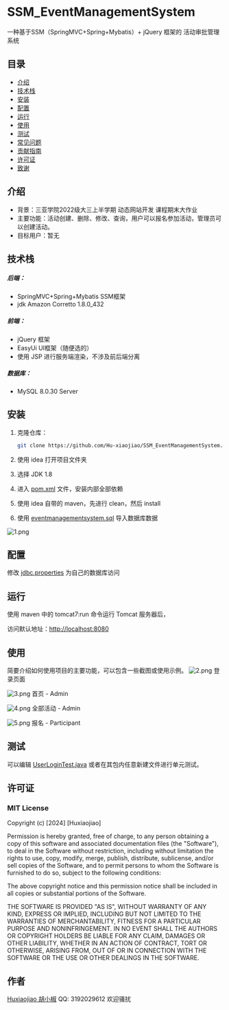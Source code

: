 # SSM_EventManagementSystem
一种基于SSM（SpringMVC+Spring+Mybatis）+ jQuery 框架的 活动审批管理系统

## 目录

- [介绍](#介绍)
- [技术栈](#技术栈)
- [安装](#安装)
- [配置](#配置)
- [运行](#运行)
- [使用](#使用)
- [测试](#测试)
- [常见问题](#常见问题)
- [贡献指南](#贡献指南)
- [许可证](#许可证)
- [致谢](#致谢)

## 介绍

- 背景：三亚学院2022级大三上半学期 动态网站开发 课程期末大作业
- 主要功能：活动创建、删除、修改、查询，用户可以报名参加活动，管理员可以创建活动。
- 目标用户：暂无

## 技术栈

##### 后端：
- SpringMVC+Spring+Mybatis SSM框架
- jdk Amazon Corretto 1.8.0_432

##### 前端：
- jQuery 框架
- EasyUi UI框架（随便选的）
- 使用 JSP 进行服务端渲染，不涉及前后端分离

##### 数据库：
- MySQL 8.0.30 Server

## 安装

1. 克隆仓库：
    ```sh
    git clone https://github.com/Hu-xiaojiao/SSM_EventManagementSystem.git
    ```
2. 使用 idea 打开项目文件夹

3. 选择 JDK 1.8
4. 进入 [pom.xml](pom.xml) 文件，安装内部全部依赖
5. 使用 idea 自带的 maven，先进行 clean，然后 install
6. 使用 [eventmanagementsystem.sql](eventmanagementsystem.sql) 导入数据库数据

![1.png](readme-pic/1.png)

## 配置


修改 [jdbc.properties](src/main/resources/jdbc.properties) 为自己的数据库访问

## 运行

使用 maven 中的 tomcat7:run 命令运行 Tomcat 服务器后，

访问默认地址：<http://localhost:8080>

## 使用

简要介绍如何使用项目的主要功能，可以包含一些截图或使用示例。
![2.png](readme-pic/2.png)
登录页面

![3.png](readme-pic/3.png)
首页 - Admin

![4.png](readme-pic/4.png)
全部活动 - Admin

![5.png](readme-pic/5.png)
报名 - Participant
## 测试

可以编辑 [UserLoginTest.java](src/test/java/com/evenetmangement/UserLoginTest.java) 或者在其包内任意新建文件进行单元测试。

## 许可证

### MIT License

Copyright (c) [2024] [Huxiaojiao]

Permission is hereby granted, free of charge, to any person obtaining a copy
of this software and associated documentation files (the "Software"), to deal
in the Software without restriction, including without limitation the rights
to use, copy, modify, merge, publish, distribute, sublicense, and/or sell
copies of the Software, and to permit persons to whom the Software is
furnished to do so, subject to the following conditions:

The above copyright notice and this permission notice shall be included in all
copies or substantial portions of the Software.

THE SOFTWARE IS PROVIDED "AS IS", WITHOUT WARRANTY OF ANY KIND, EXPRESS OR
IMPLIED, INCLUDING BUT NOT LIMITED TO THE WARRANTIES OF MERCHANTABILITY,
FITNESS FOR A PARTICULAR PURPOSE AND NONINFRINGEMENT. IN NO EVENT SHALL THE
AUTHORS OR COPYRIGHT HOLDERS BE LIABLE FOR ANY CLAIM, DAMAGES OR OTHER
LIABILITY, WHETHER IN AN ACTION OF CONTRACT, TORT OR OTHERWISE, ARISING FROM,
OUT OF OR IN CONNECTION WITH THE SOFTWARE OR THE USE OR OTHER DEALINGS IN THE
SOFTWARE.

## 作者
[Huxiaojiao 胡小椒](https://github.com/Hu-xiaojiao)
QQ: 3192029612 欢迎骚扰